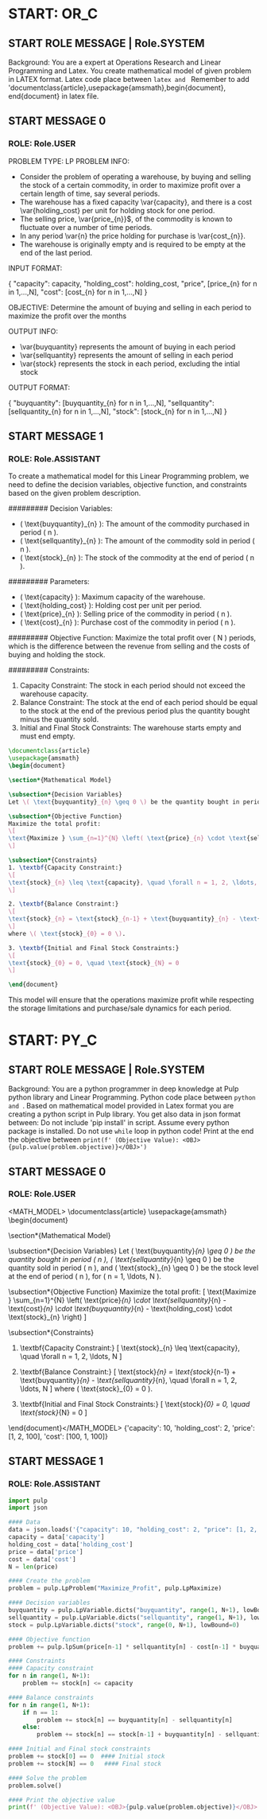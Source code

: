 # START: OR_C 
## START ROLE MESSAGE | Role.SYSTEM 
Background: You are a expert at Operations Research and Linear Programming and Latex. You create mathematical model of given problem in LATEX format. Latex code place between ```latex and ``` Remember to add 'documentclass{article},usepackage{amsmath},begin{document}, end{document} in latex file. 
## START MESSAGE 0 
### ROLE: Role.USER
<DESCRIPTION>
PROBLEM TYPE: LP
PROBLEM INFO:

- Consider the problem of operating a warehouse, by buying and selling the stock of a certain commodity, in order to maximize profit over a certain length of time, say several periods.
- The warehouse has a fixed capacity \var{capacity}, and there is a cost \var{holding_cost} per unit for holding stock for one period.
- The selling price, \var{price_{n}}$, of the commodity is known to fluctuate over a number of time periods. 
- In any period \var{n} the price holding for purchase is \var{cost_{n}}.
- The warehouse is originally empty and is required to be empty at the end of the last period.

INPUT FORMAT:

{
	"capacity": capacity,
	"holding_cost": holding_cost,
	"price", [price_{n} for n in 1,...,N],
	"cost": [cost_{n} for n in 1,...,N]
}


OBJECTIVE: Determine the amount of buying and selling in each period to maximize the profit over the months

OUTPUT INFO:

- \var{buyquantity} represents the amount of buying in each period
- \var{sellquantity} represents the amount of selling in each period
- \var{stock} represents the stock in each period, excluding the intial stock

OUTPUT FORMAT:

{
	"buyquantity": [buyquantity_{n} for n in 1,...,N],
	"sellquantity": [sellquantity_{n} for n in 1,...,N],
	"stock": [stock_{n} for n in 1,...,N]
}
</DESCRIPTION>


## START MESSAGE 1 
### ROLE: Role.ASSISTANT
To create a mathematical model for this Linear Programming problem, we need to define the decision variables, objective function, and constraints based on the given problem description.

######### Decision Variables:
- \( \text{buyquantity}_{n} \): The amount of the commodity purchased in period \( n \).
- \( \text{sellquantity}_{n} \): The amount of the commodity sold in period \( n \).
- \( \text{stock}_{n} \): The stock of the commodity at the end of period \( n \).

######### Parameters:
- \( \text{capacity} \): Maximum capacity of the warehouse.
- \( \text{holding\_cost} \): Holding cost per unit per period.
- \( \text{price}_{n} \): Selling price of the commodity in period \( n \).
- \( \text{cost}_{n} \): Purchase cost of the commodity in period \( n \).
  
######### Objective Function:
Maximize the total profit over \( N \) periods, which is the difference between the revenue from selling and the costs of buying and holding the stock.

######### Constraints:
1. Capacity Constraint: The stock in each period should not exceed the warehouse capacity.
2. Balance Constraint: The stock at the end of each period should be equal to the stock at the end of the previous period plus the quantity bought minus the quantity sold.
3. Initial and Final Stock Constraints: The warehouse starts empty and must end empty.

```latex
\documentclass{article}
\usepackage{amsmath}
\begin{document}

\section*{Mathematical Model}

\subsection*{Decision Variables}
Let \( \text{buyquantity}_{n} \geq 0 \) be the quantity bought in period \( n \), \( \text{sellquantity}_{n} \geq 0 \) be the quantity sold in period \( n \), and \( \text{stock}_{n} \geq 0 \) be the stock level at the end of period \( n \), for \( n = 1, \ldots, N \).

\subsection*{Objective Function}
Maximize the total profit:
\[
\text{Maximize } \sum_{n=1}^{N} \left( \text{price}_{n} \cdot \text{sellquantity}_{n} - \text{cost}_{n} \cdot \text{buyquantity}_{n} - \text{holding\_cost} \cdot \text{stock}_{n} \right)
\]

\subsection*{Constraints}
1. \textbf{Capacity Constraint:}
\[ 
\text{stock}_{n} \leq \text{capacity}, \quad \forall n = 1, 2, \ldots, N 
\]

2. \textbf{Balance Constraint:}
\[
\text{stock}_{n} = \text{stock}_{n-1} + \text{buyquantity}_{n} - \text{sellquantity}_{n}, \quad \forall n = 1, 2, \ldots, N
\]
where \( \text{stock}_{0} = 0 \).

3. \textbf{Initial and Final Stock Constraints:}
\[
\text{stock}_{0} = 0, \quad \text{stock}_{N} = 0
\]

\end{document}
```

This model will ensure that the operations maximize profit while respecting the storage limitations and purchase/sale dynamics for each period.

# START: PY_C 
## START ROLE MESSAGE | Role.SYSTEM 
Background: You are a python programmer in deep knowledge at Pulp python library and Linear Programming. Python code place between ```python and ```. Based on mathematical model provided in Latex format you are creating a python script in Pulp library. You get also data in json format between: <DATA></DATA> Do not include 'pip install' in script. Assume every python package is installed. Do not use `while` loop in python code! Print at the end the objective between <OBJ></OBJ> `print(f' (Objective Value): <OBJ>{pulp.value(problem.objective)}</OBJ>')` 
## START MESSAGE 0 
### ROLE: Role.USER
<MATH_MODEL>
\documentclass{article}
\usepackage{amsmath}
\begin{document}

\section*{Mathematical Model}

\subsection*{Decision Variables}
Let \( \text{buyquantity}_{n} \geq 0 \) be the quantity bought in period \( n \), \( \text{sellquantity}_{n} \geq 0 \) be the quantity sold in period \( n \), and \( \text{stock}_{n} \geq 0 \) be the stock level at the end of period \( n \), for \( n = 1, \ldots, N \).

\subsection*{Objective Function}
Maximize the total profit:
\[
\text{Maximize } \sum_{n=1}^{N} \left( \text{price}_{n} \cdot \text{sellquantity}_{n} - \text{cost}_{n} \cdot \text{buyquantity}_{n} - \text{holding\_cost} \cdot \text{stock}_{n} \right)
\]

\subsection*{Constraints}
1. \textbf{Capacity Constraint:}
\[ 
\text{stock}_{n} \leq \text{capacity}, \quad \forall n = 1, 2, \ldots, N 
\]

2. \textbf{Balance Constraint:}
\[
\text{stock}_{n} = \text{stock}_{n-1} + \text{buyquantity}_{n} - \text{sellquantity}_{n}, \quad \forall n = 1, 2, \ldots, N
\]
where \( \text{stock}_{0} = 0 \).

3. \textbf{Initial and Final Stock Constraints:}
\[
\text{stock}_{0} = 0, \quad \text{stock}_{N} = 0
\]

\end{document}</MATH_MODEL>
<DATA>
{'capacity': 10, 'holding_cost': 2, 'price': [1, 2, 100], 'cost': [100, 1, 100]}</DATA>


## START MESSAGE 1 
### ROLE: Role.ASSISTANT
```python
import pulp
import json

#### Data
data = json.loads('{"capacity": 10, "holding_cost": 2, "price": [1, 2, 100], "cost": [100, 1, 100]}')
capacity = data['capacity']
holding_cost = data['holding_cost']
price = data['price']
cost = data['cost']
N = len(price)

#### Create the problem
problem = pulp.LpProblem("Maximize_Profit", pulp.LpMaximize)

#### Decision variables
buyquantity = pulp.LpVariable.dicts("buyquantity", range(1, N+1), lowBound=0)
sellquantity = pulp.LpVariable.dicts("sellquantity", range(1, N+1), lowBound=0)
stock = pulp.LpVariable.dicts("stock", range(0, N+1), lowBound=0)

#### Objective function
problem += pulp.lpSum(price[n-1] * sellquantity[n] - cost[n-1] * buyquantity[n] - holding_cost * stock[n] for n in range(1, N+1))

#### Constraints
#### Capacity constraint
for n in range(1, N+1):
    problem += stock[n] <= capacity

#### Balance constraints
for n in range(1, N+1):
    if n == 1:
        problem += stock[n] == buyquantity[n] - sellquantity[n]
    else:
        problem += stock[n] == stock[n-1] + buyquantity[n] - sellquantity[n]

#### Initial and Final stock constraints
problem += stock[0] == 0  #### Initial stock
problem += stock[N] == 0   #### Final stock

#### Solve the problem
problem.solve()

#### Print the objective value
print(f' (Objective Value): <OBJ>{pulp.value(problem.objective)}</OBJ>')
```

